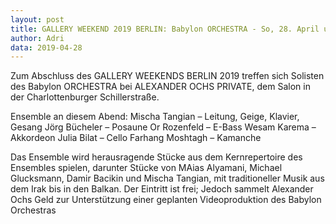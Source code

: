 ```yaml
---
layout: post
title: GALLERY WEEKEND 2019 BERLIN: Babylon ORCHESTRA - So, 28. April um 18 Uhr, ALEXANDER OCHS PRIVATE
author: Adri
data: 2019-04-28
---
```


Zum Abschluss des GALLERY WEEKENDS BERLIN 2019 treffen sich Solisten des Babylon ORCHESTRA bei ALEXANDER OCHS PRIVATE, dem Salon in der Charlottenburger Schillerstraße. 

Ensemble an diesem Abend:
Mischa Tangian – Leitung, Geige, Klavier, Gesang
Jörg Bücheler – Posaune
Or Rozenfeld – E-Bass 
Wesam Karema – Akkordeon 
Julia Bilat – Cello 
Farhang Moshtagh – Kamanche

Das Ensemble wird herausragende Stücke aus dem Kernrepertoire des Ensembles spielen, darunter Stücke von MAias Alyamani, Michael Glucksmann, Damir Bacikin und Mischa Tangian, mit traditioneller Musik aus dem Irak bis in den Balkan. Der Eintritt ist frei; Jedoch sammelt Alexander Ochs Geld zur Unterstützung einer geplanten Videoproduktion des Babylon Orchestras

